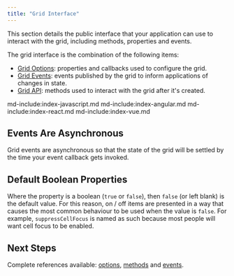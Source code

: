 ```yaml
---
title: "Grid Interface" 
---
```


This section details the public interface that your application can use to interact with the grid, including methods, properties and events.
 
The grid interface is the combination of the following items:
 
- [Grid Options](/grid-options/): properties and callbacks used to configure the grid.
- [Grid Events](/grid-events/): events published by the grid to inform applications of changes in state.
- [Grid API](/grid-api/): methods used to interact with the grid after it's created.
    
md-include:index-javascript.md
md-include:index-angular.md
md-include:index-react.md
md-include:index-vue.md

## Events Are Asynchronous
 
Grid events are asynchronous so that the state of the grid will be settled by the time your event callback gets invoked.

## Default Boolean Properties

Where the property is a boolean (`true` or `false`), then `false` (or left blank) is the default value. For this reason, on / off items are presented in a way that causes the most common behaviour to be used when the value is `false`. For example, `suppressCellFocus` is named as such because most people will want cell focus to be enabled.

## Next Steps

 Complete references available: [options](/grid-options/), [methods](/grid-api/) and [events](/grid-events/).
